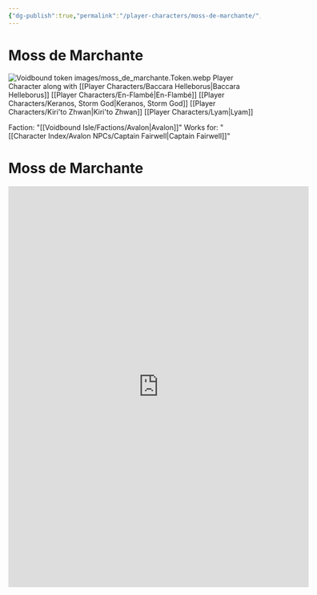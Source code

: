 ```yaml
---
{"dg-publish":true,"permalink":"/player-characters/moss-de-marchante/","tags":["Avalon","PC"],"created":"2025-05-27T20:12:00.000-05:00"}
---
```


# Moss de Marchante
![Voidbound token images/moss_de_marchante.Token.webp](/img/user/Voidbound%20token%20images/moss_de_marchante.Token.webp)
Player Character along with [[Player Characters/Baccara Helleborus\|Baccara Helleborus]] [[Player Characters/En-Flambé\|En-Flambé]] 
[[Player Characters/Keranos, Storm God\|Keranos, Storm God]] [[Player Characters/Kiri'to Zhwan\|Kiri'to Zhwan]] [[Player Characters/Lyam\|Lyam]] 

Faction: "[[Voidbound Isle/Factions/Avalon\|Avalon]]"
Works for: "[[Character Index/Avalon NPCs/Captain Fairwell\|Captain Fairwell]]"

# Moss de Marchante

<iframe src="https://app.box.com/embed/s/oosbzup4kp1hhmhkc3l3e3pqswc6tzyq?sortColumn=date" width="600" height="800" frameBorder="0" allowfullscreen webkitallowfullscreen msallowfullscreen></iframe>